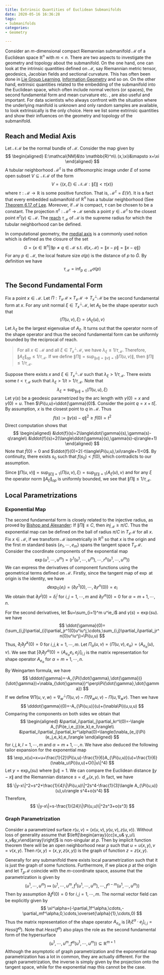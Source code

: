 ```yaml
---
title: Extrinsic Quantities of Euclidean Submanifolds
date: 2020-05-16 16:36:28
tags:
- Submanifolds
categories:
- Geometry

---
```


Consider an $m$-dimensional compact Riemannian submanifold $\mathcal{M}$ of a Euclidean space $\mathbb{R}^n$ with $m<n$. There are two aspects to investigate the geometry and topology about the submanifold. On the one hand, one can look at the intrinsic quantities defined on $\mathcal{M}$, say Riemannian metric tensor, geodesics, Jacobian fields and sectional curvature. This has often been done in [Lie Group Learning](https://arxiv.org/pdf/1909.12057.pdf), [Information Geometry](http://math.ucr.edu/home/baez/information/) and so on. On the other hand, extrinsic quantities related to the embedding of the submanifold into the Euclidean space, which often include normal vectors (or spaces), the second fundamental form and mean curvature etc. , are also useful and important. For data scientists who always confront with the situation where the underlying manifold is unknown and only random samples are available, to look extrinsically is the only choice. Here we list some extrinsic quantities and show their influences on the geometry and topology of the submanifold.

## Reach and Medial Axis

Let $\mathcal{NM}$ be the normal bundle of $\mathcal{M}$. Consider the map given by
$$
\begin{aligned}
E:\mathcal{NM}&\to \mathbb{R}^n\\
(x,\xi)&\mapsto x+\xi
\end{aligned}
$$
A tubular neighborhood $\mathcal{M}^\tau$ is the diffeomorphic image under $E$ of some open subset $V\subseteq \mathcal{NM}$ of the form
$$
V=\{(x,\xi)\in\mathcal{NM}:\|\xi\|<\tau(x)\}
$$
where $\tau:\mathcal{M}\to \mathbb{R}$ is some positive function. That is, $\mathcal{M}^\tau=E(V)$. It is a fact that every embedded submanifold of $\mathbb{R}^n$ has a tubular neighborhood (See [Theorem 6.17 of Lee](https://www.amazon.com/Introduction-Smooth-Manifolds-Graduate-Mathematics/dp/1441999817). Moreover, if $\mathcal{M}$ is compact, $\tau$ can be chosen to be a constant. The projection $\pi^\tau:\mathcal{M}^\tau\to\mathcal{M}$ sends a point $y\in\mathcal{M}^\tau$ to the closest point $\pi^\tau(y)\in\mathcal{M}$. The [reach](https://arxiv.org/pdf/1705.00989.pdf) $\tau_{\mathcal{M}}$ of $\mathcal{M}$ is the supreme radius for which the tubular neighborhood can be defined. 

In computational geometry, the [medial axis](http://people.cs.uchicago.edu/~niyogi/papersps/NiySmaWeiHom.pdf) is a commonly used notion which is defined as the closure of the set 
$$
G=\{x\in\mathbb{R}^n|\exists p\neq q\in\mathcal{M}\text{ s.t. }d(x,\mathcal{M})=\|x-p\|=\|x-q\|\}
$$
For any $p\in\mathcal{M}$, the local feature size $\sigma(p)$ is the distance of $p$ to $\bar{G}$. By definition we have
$$
\tau_{\mathcal{M}}=\inf_{p\in\mathcal{M}}\sigma(p)
$$

## The Second Fundamental Form

Fix a point $x\in\mathcal{M}$. Let $\Pi:T_x\mathcal{M}\times T_x\mathcal{M}\to T_x^\perp\mathcal{M}$ be the second fundamental form at $x$. For any unit normal $\xi\in T_x^\perp\mathcal{M}$, let $A_\xi$ be the shape operator such that 
$$
\langle\Pi(u,v),\xi\rangle=\langle A_\xi(u),v\rangle
$$
Let $\lambda_\xi$ be the largest eigenvalue of $A_\xi$. It turns out that the operator norm of the shape operator and thus the second fundamental form can be uniformly bounded by the reciprocal of reach. 

> For all $x\in\mathcal{M}$ and all $\xi\in T_x^\perp\mathcal{M}$, we have $\lambda_\xi\le 1/\tau_{\mathcal{M}}$. Therefore, $\|A_\xi\|_{op}\le1/\tau_{\mathcal{M}}$. If we define $\|\Pi\|=\sup_{\|u\|=\|v\|=1}\|\Pi(u,v)\|$, then $\|\Pi\|\le 1/\tau_{\mathcal{M}}$.

Suppose there exists $x$ and $\xi\in T_x^\perp\mathcal{M}$ such that $\lambda_\xi>1/\tau_\mathcal{M}$. There exists some $t<\tau_{\mathcal{M}}$ such that $\lambda_\xi>1/t>1/\tau_{\mathcal{M}}$. Note that 
$$
\lambda_\xi=\sup_{\|u\|=1}\langle\Pi(u,u),\xi\rangle
$$
Let $\gamma(s)$ be a geodesic parametrized by the arc length with $\gamma(0)=x$ and $\dot{\gamma}(0)=u$. Then $\Pi(u,u)=\ddot{\gamma}(0)$. Consider the point $q=x+t\xi$. By assumption, $x$ is the closest point to $q$ in $\mathcal{M}$. Thus 
$$
f(s):=\|\gamma(s)-q\|^2\ge f(0)=t^2
$$
Direct computation shows that
$$
\begin{aligned}
&\dot{f}(s)=2\langle\dot{\gamma}(s),\gamma(s)-q\rangle\\
&\ddot{f}(s)=2(\langle\ddot{\gamma}(s),\gamma(s)-q\rangle+1)
\end{aligned}
$$
Note that $\dot{f}(0)=0$ and $\ddot{f}(0)=2(-t\langle\Pi(u,u),\xi\rangle+1)<0$. By continuity, there exists $s_0$ such that $f(s_0)<f(0)$, which contradicts to our assumption.

Since $\|\Pi(u,v)\|=\sup_{\|\xi\|=1}\langle\Pi(u,v),\xi\rangle=\sup_{\|\xi\|=1}\langle A_\xi(u),v\rangle$ and for any $\xi$ the operator norm $\|A_\xi\|_{op}$ is uniformly bounded, we see that $\|\Pi\|\le1/\tau_{\mathcal{M}}$.

## Local Parametrizations

### Exponential Map

The second fundamental form is closely related to the injective radius, as proved by [Bishop and Alexander](https://arxiv.org/pdf/math/0511570.pdf): If $\|\Pi\|\le C$, then $inj_\mathcal{M}\ge\pi/C$. Thus the exponential map can be defined on the ball of radius $\pi/C$ in $T_x\mathcal{M}$ for all $x$. Fix $x\in\mathcal{M}$, if we transform $\mathcal{M}$ isometrically in $\mathbb{R}^n$ so that $x$ is the origin and the first $m$ standard basis $\{e_1,\cdots,e_m\}$ spans the tangent space $T_x\mathcal{M}$. Consider the coordinate components of the exponential map
$$
\exp(u^1,\cdots,u^m)=(r^1(u^1,\cdots,u^m),\cdots,r^n(u^1,\cdots,u^m))
$$
We can express the derivatives of component functions using the geometrical terms defined on $\mathcal{M}$. Firstly, since the tangent map of $\exp$ at origin is the identity, we have 
$$
d\exp_0(e_i)=(\partial_ir^1(0),\cdots,\partial_ir^n(0))=e_i
$$
We obtain that $\partial_ir^j(0)=\delta^j_i$ for $i,j=1,\cdots,m$ and $\partial_ir^\alpha(0)=0$ for $\alpha=m+1,\cdots,n$. 

For the second derivatives, let $u=\sum_{i=1}^m u^ie_i$ and $\gamma(s)=\exp(su)$. we have
$$
\ddot{\gamma}(0)=(\sum_{i,j}\partial_{i}\partial_jr^1(0)u^iu^j,\cdots,\sum_{i,j}\partial_i\partial_jr^n(0)u^iu^j)=\Pi(u,u)
$$
Thus, $\partial_i\partial_jr^k(0)=0$ for $i,j,k=1,\cdots,m$. Let $\Pi_\alpha(u,v)=\langle\Pi(u,v),e_\alpha\rangle=\langle A_{e_\alpha}(u),v\rangle$. We see that $[\partial_i\partial_jr^\alpha(0)=\langle A_{e_\alpha}e_i,e_j\rangle]_{i,j}$ is the matrix representation for shape operator $A_{e_\alpha}$ for $\alpha=m+1,\cdots,n$. 

By Weingarten formula, we have
$$
\dddot{\gamma}=-A_{\Pi(\dot{\gamma},\dot{\gamma})}(\dot{\gamma})+\nabla_{\dot{\gamma}}^\perp\Pi(\dot{\gamma},\dot{\gamma})
$$
If we define $\nabla\Pi(u,v,w)=\nabla_w^\perp\Pi(u,v)-\Pi(\nabla_wu,v)-\Pi(u,\nabla_wv)$. Then we have
$$
\dddot{\gamma}(0)=-A_{\Pi(u,u)}(u)+(\nabla\Pi)(u,u,u)
$$
Comparing the components on both sides we obtain that
$$
\begin{aligned}
&\partial_i\partial_j\partial_kr^l(0)=-\langle A_{\Pi(e_i,e_j)}(e_k),e_l\rangle\\
&\partial_i\partial_j\partial_kr^\alpha(0)=\langle(\nabla_{e_i}\Pi)(e_j,e_k),e_l\rangle
\end{aligned}
$$
for $i,j,k,l=1,\cdots,m$ and $\alpha=m+1,\cdots,n$. We have also deduced the following tailor expansion for the exponential map
$$
\exp_x(u)=x+u+\frac{1}{2}\Pi(u,u)-\frac{1}{6}A_{\Pi(u,u)}(u)+\frac{1}{6}(\nabla_u\Pi)(u,u)+O(\|u\|^4)
$$
Let $y=\exp_x(su)$ where $\|u\|=1$. We can compare the Euclidean distance $\|y-x\|$ and the Riemannian distance $s=d_\mathcal{M}(x,y)$. In fact, we have 
$$
\|y-x\|^2=s^2+\frac{1}{4}\|\Pi(u,u)\|^2s^4-\frac{1}{3}\langle A_{\Pi(u,u)}(u),u\rangle s^4+o(s^4)
$$
Therefore, 
$$
\|y-x\|=s-\frac{1}{24}\|\Pi(u,u)\|^2s^3+o(s^3)
$$

### Graph Parametrization

Consider a parametrized surface $r(u,v)=(x(u,v),y(u,v),z(u,v))$. Without loss of generality assume that $\left[\begin{array}{cc}x_u& y_u\\ x_v&y_v\end{array}\right]$ is non-singular at $p$. Then by implicit function theorem there will be an open neighborhood near $p$ such that $u=u(x,y),v=v(x,y)$. Then $r(x,y)=(x,y,z(x,y))$ is the graph of function $z=z(x,y)$. 

Generally for any submanifold there exists local parametrization such that it is just the graph of some functions. Furthermore, if we place $p$ at the origin and let $T_p\mathcal{M}$ coincide with the $m$-coordinate space, assume that the parametrization is given by
$$
(u^1,\cdots,u^m)\mapsto(u^1,\cdots,u^m,f^1(u^1,\cdots,u^m),\cdots,f^{n-m}(u^1,\cdots,u^m))
$$
Then by assumption $\partial_if^j(0)=0$ for $i,j=1,\cdots,m$. The normal vector field can be explicitly given by 
$$
\xi^\alpha=(-\partial_1f^\alpha,\cdots,-\partial_mf^\alpha,0,\cdots,\overset{\alpha}{1},\cdots,0)
$$
Thus the matrix representation of the shape operator $A_{e_\alpha}$ is $[\partial_i\xi^\alpha\cdot e_j]_{i,j}=Hess(f^\alpha)$. Note that $Hess(f^\alpha)$ also plays the role as the second fundamental form of the hypersurface
$$
(u^1,\cdots,u^m,f^\alpha(u^1,\cdots,u^m))\subseteq \mathbb{R}^{m+1}
$$
Although the asymptotic of graph parametrization and the exponential map parametrization has a lot in common, they are actually different. For the graph parametrization, the inverse is simply given by the projection onto the tangent space, while for the exponential map this cannot be the case.